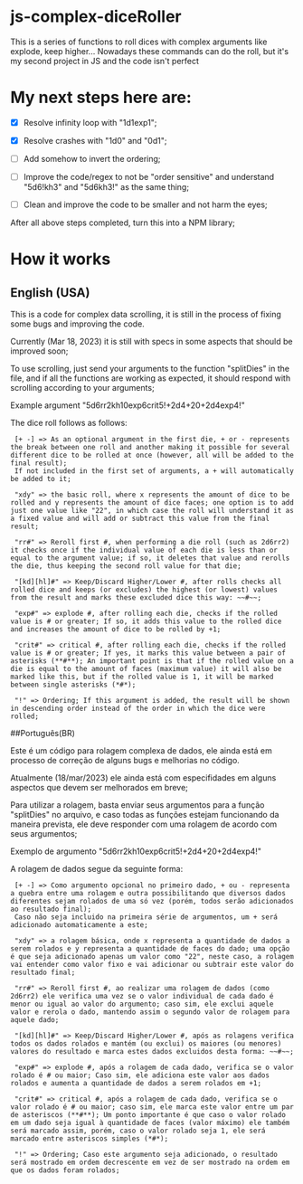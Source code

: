 # js-complex-diceRoller
This is a series of functions to roll dices with complex arguments like explode, keep higher...
Nowadays these commands can do the roll, but it's my second project in JS and the code isn't perfect

# My next steps here are:

- [x] Resolve infinity loop with "1d1exp1";
- [x] Resolve crashes with "1d0" and "0d1";
- [ ] Add somehow to invert the ordering;
- [ ] Improve the code/regex to not be "order sensitive" and understand "5d6!kh3" and "5d6kh3!" as the same thing;
- [ ] Clean and improve the code to be smaller and not harm the eyes;


After all above steps completed, turn this into a NPM library;


# How it works
## English (USA)

This is a code for complex data scrolling, it is still in the process of fixing some bugs and improving the code.

Currently (Mar 18, 2023) it is still with specs in some aspects that should be improved soon;

To use scrolling, just send your arguments to the function "splitDies" in the file, and if all the functions are working as expected, it should respond with scrolling according to your arguments;

Example argument "5d6rr2kh10exp6crit5!+2d4+20+2d4exp4!"

The dice roll follows as follows:

     [+ -] => As an optional argument in the first die, + or - represents the break between one roll and another making it possible for several different dice to be rolled at once (however, all will be added to the final result);
     If not included in the first set of arguments, a + will automatically be added to it;

     "xdy" => the basic roll, where x represents the amount of dice to be rolled and y represents the amount of dice faces; one option is to add just one value like "22", in which case the roll will understand it as a fixed value and will add or subtract this value from the final result;

     "rr#" => Reroll first #, when performing a die roll (such as 2d6rr2) it checks once if the individual value of each die is less than or equal to the argument value; if so, it deletes that value and rerolls the die, thus keeping the second roll value for that die;

     "[kd][hl]#" => Keep/Discard Higher/Lower #, after rolls checks all rolled dice and keeps (or excludes) the highest (or lowest) values from the result and marks these excluded dice this way: ~~#~~;

     "exp#" => explode #, after rolling each die, checks if the rolled value is # or greater; If so, it adds this value to the rolled dice and increases the amount of dice to be rolled by +1;

     "crit#" => critical #, after rolling each die, checks if the rolled value is # or greater; If yes, it marks this value between a pair of asterisks (**#**); An important point is that if the rolled value on a die is equal to the amount of faces (maximum value) it will also be marked like this, but if the rolled value is 1, it will be marked between single asterisks (*#*);

     "!" => Ordering; If this argument is added, the result will be shown in descending order instead of the order in which the dice were rolled;

##Português(BR)

Este é um código para rolagem complexa de dados, ele ainda está em processo de correção de alguns bugs e melhorias no código.

Atualmente (18/mar/2023) ele ainda está com especifidades em alguns aspectos que devem ser melhorados em breve;

Para utilizar a rolagem, basta enviar seus argumentos para a função "splitDies" no arquivo, e caso todas as funções estejam funcionando da maneira prevista, ele deve responder com uma rolagem de acordo com seus argumentos;

Exemplo de argumento "5d6rr2kh10exp6crit5!+2d4+20+2d4exp4!"

A rolagem de dados segue da seguinte forma:

     [+ -] => Como argumento opcional no primeiro dado, + ou - representa a quebra entre uma rolagem e outra possibilitando que diversos dados diferentes sejam rolados de uma só vez (porém, todos serão adicionados ao resultado final);
     Caso não seja incluido na primeira série de argumentos, um + será adicionado automaticamente a este;

     "xdy" => a rolagem básica, onde x representa a quantidade de dados a serem rolados e y representa a quantidade de faces do dado; uma opção é que seja adicionado apenas um valor como "22", neste caso, a rolagem vai entender como valor fixo e vai adicionar ou subtrair este valor do resultado final;

     "rr#" => Reroll first #, ao realizar uma rolagem de dados (como 2d6rr2) ele verifica uma vez se o valor individual de cada dado é menor ou igual ao valor do argumento; caso sim, ele exclui aquele valor e rerola o dado, mantendo assim o segundo valor de rolagem para aquele dado;

     "[kd][hl]#" => Keep/Discard Higher/Lower #, após as rolagens verifica todos os dados rolados e mantém (ou exclui) os maiores (ou menores) valores do resultado e marca estes dados excluidos desta forma: ~~#~~;

     "exp#" => explode #, após a rolagem de cada dado, verifica se o valor rolado é # ou maior; Caso sim, ele adiciona este valor aos dados rolados e aumenta a quantidade de dados a serem rolados em +1;

     "crit#" => critical #, após a rolagem de cada dado, verifica se o valor rolado é # ou maior; caso sim, ele marca este valor entre um par de asteriscos (**#**); Um ponto importante é que caso o valor rolado em um dado seja igual à quantidade de faces (valor máximo) ele também será marcado assim, porém, caso o valor rolado seja 1, ele será marcado entre asteriscos simples (*#*);

     "!" => Ordering; Caso este argumento seja adicionado, o resultado será mostrado em ordem decrescente em vez de ser mostrado na ordem em que os dados foram rolados;
